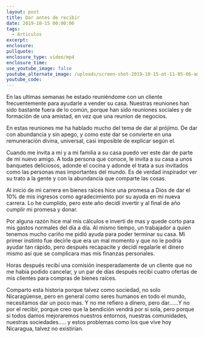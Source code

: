 ```yaml
---
layout: post
title: Dar antes de recibir
date: 2019-10-15 00:00:00
tags:
  - Articulos
excerpt:
enclosure:
pullquote:
enclosure_type: video/mp4
enclosure_time:
use_youtube_image: false
youtube_alternate_image: /uploads/screen-shot-2019-10-15-at-11-05-06-am.png
youtube_code:
---
```


En las ultimas semanas he estado reuni&eacute;ndome con un cliente frecuentemente para ayudarle a vender su casa. Nuestras reuniones han sido bastante fuera de lo com&uacute;n, porque han sido reuniones sociales y de formaci&oacute;n de una amistad, en vez que una reunion de negocios.&nbsp;

En estas reuniones me ha hablado mucho del tema de dar al pr&oacute;jimo. De dar con abundancia y sin apego, y como este dar se convierte en una remuneraci&oacute;n divina, universal, casi imposible de explicar seg&uacute;n el.

Cuando me invita a mi y a mi familia a su casa puedo ver este dar de parte de mi nuevo amigo. A toda persona que conoce, le invita a su casa a unos banquetes deliciosos, adonde el cocina y adonde el trata a sus invitados como las personas mas importantes del mundo. Es de verdad inspirador ver su trato a la gente y con la abundancia que comparte las cosas.&nbsp;

Al inicio de mi carrera en bienes ra&iacute;ces hice una promesa a Dios de dar el 10% de mis ingresos como agradecimiento por su ayuda en mi nueva carrera. Lo he cumplido, pero este a&ntilde;o decid&iacute; invertir y al final de a&ntilde;o cumplir mi promesa y donar.

Por alguna raz&oacute;n hice mal mis c&aacute;lculos e invert&iacute; de mas y quede corto para mis gastos normales del d&iacute;a a d&iacute;a. Al mismo tiempo, un trabajador a quien tenemos mucho cari&ntilde;o me pidi&oacute; ayuda para poder terminar su casa. Mi primer instinto fue decirle que era un mal momento y que no le podr&iacute;a ayudar tan r&aacute;pido, pero despu&eacute;s recapacite y decid&iacute; regalarle el dinero mismo as&iacute; que se complicara mas mis finanzas personales.&nbsp;

Horas despu&eacute;s recib&iacute; una comisi&oacute;n inesperadamente de un cliente que no me hab&iacute;a podido cancelar, y un par de d&iacute;as despu&eacute;s recib&iacute; cuatro ofertas de mis clientes para compras de bienes ra&iacute;ces.&nbsp;

Comparto esta historia porque talvez como sociedad, no solo Nicarag&uuml;ense, pero en general como seres humanos en todo el mundo, necesitamos dar un poco mas. Y no me refiero a dinero, pero dar……Y no por el recibir, porque creo que la bendici&oacute;n vendr&aacute; por si sola, pero porque si todos damos mejoraremos nuestros entornos, nuestras comunidades, nuestras sociedades….. y estos problemas como los que vive hoy Nicaragua, talvez no existir&iacute;an.